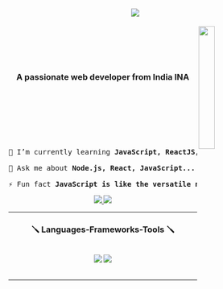 <h1 align="center">
  <img src="https://readme-typing-svg.herokuapp.com/?font=Righteous&size=35&center=true&vCenter=true&width=500&height=70&duration=4000&lines=Hey+There!;+I'm+Sohail+Aftab!;" align="center"/>
</h1>

<img src="https://media.tenor.com/HnKb6eV2ALsAAAAi/anime.gif" align="right" width="25%"/>

<br/>
<br/>
<br/>
<br/>
<h3 align="center">A passionate web developer from India INA</h3>
<br/>
<br/>
<br/>
<br/>
<br/>

<pre>

🌱 I’m currently learning <b>JavaScript, ReactJS, NodeJS</b>

💬 Ask me about <b>Node.js, React, JavaScript... or anything</b>

⚡ Fun fact <b>JavaScript is like the versatile ninja tool in "Naruto," adding interactivity and dynamics to websites.</b>
</pre>

 <div align="center"> 
  <a href="mailto:20193061.itsohail@gmail.com">
    <img src="https://img.shields.io/badge/Gmail-333333?style=for-the-badge&logo=gmail&logoColor=red" />
  </a>
  <a href="https://www.linkedin.com/in/sohail94448123a" target="_blank">
    <img src="https://img.shields.io/badge/LinkedIn-0077B5?style=for-the-badge&logo=linkedin&logoColor=white" target="_blank" />
  </a>
</div>

<hr/>

<h3 align="center">🪛 Languages-Frameworks-Tools 🪛</h3>
<br/>
<div align="center">
    <img src="https://skillicons.dev/icons?i=react,bootstrap,html,css,vscode,github,git" />
    <img src="https://skillicons.dev/icons?i=nodejs,javascript,express,mongodb,java,mysql" /><br>
</div>

<br/>
<hr/>





<!---
Sohail-codz/Sohail-codz is a ✨ special ✨ repository because its `README.md` (this file) appears on your GitHub profile.
You can click the Preview link to take a look at your changes.
--->
